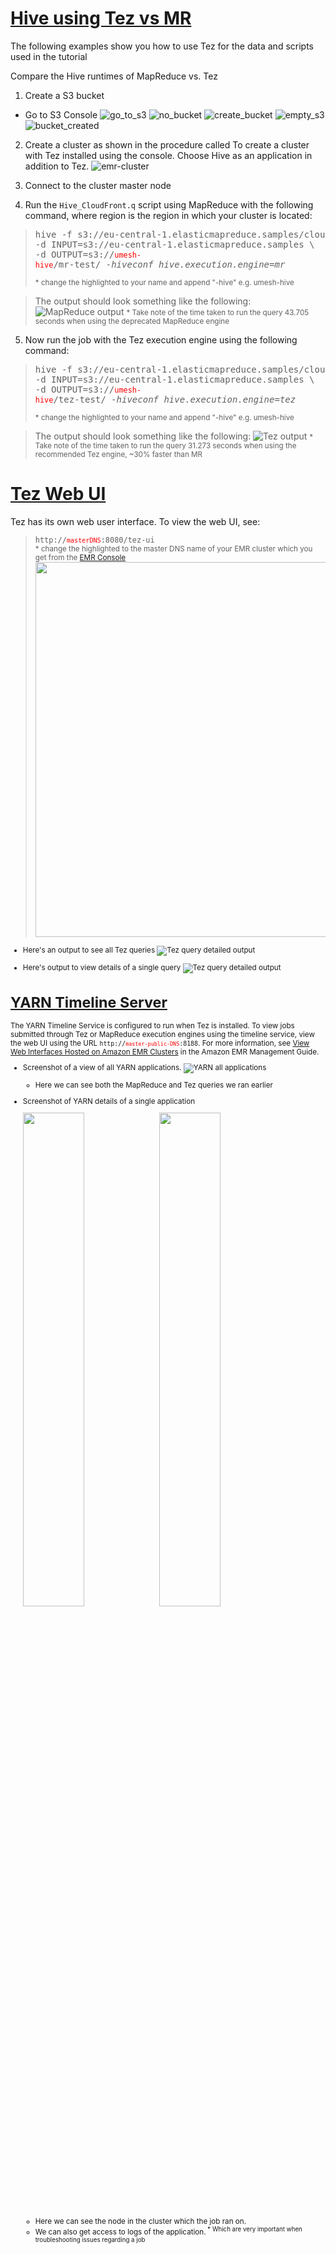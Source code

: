 # [Hive using Tez vs MR](https://docs.aws.amazon.com/emr/latest/ReleaseGuide/tez-using.html)
The following examples show you how to use Tez for the data and scripts used in the tutorial

Compare the Hive runtimes of MapReduce vs. Tez
1. Create a S3 bucket
  * Go to S3 Console
  ![go_to_s3](resources/go_to_s3.png)
  ![no_bucket](resources/no_bucket.png)
  ![create_bucket](resources/create_bucket.png)
  ![empty_s3](resources/empty_s3.png)
  ![bucket_created](resources/bucket_created.png)

2. Create a cluster as shown in the procedure called To create a cluster with Tez installed using the console. Choose Hive as an application in addition to Tez.
![emr-cluster](resources/emr-cluster.png)

3. Connect to the cluster master node 

4. Run the `Hive_CloudFront.q` script using MapReduce with the following command, where region is the region in which your cluster is located:
  > <pre>hive -f s3://eu-central-1.elasticmapreduce.samples/cloudfront/code/Hive_CloudFront.q \<br />-d INPUT=s3://eu-central-1.elasticmapreduce.samples \<br />-d OUTPUT=s3://<code style="color:red;"/>umesh-hive</code>/mr-test/ <i>-hiveconf hive.execution.engine=mr</i></pre>
  > <small> * change the highlighted to your name and append "-hive" e.g. umesh-hive</small>

  > The output should look something like the following:  
![MapReduce output](resources/hive-mr0.png)
<small>* Take note of the time taken to run the query 43.705 seconds when using the deprecated MapReduce engine </small>

5. Now run the job with the Tez execution engine using the following command:
  > <pre>hive -f s3://eu-central-1.elasticmapreduce.samples/cloudfront/code/Hive_CloudFront.q \<br />-d INPUT=s3://eu-central-1.elasticmapreduce.samples \<br />-d OUTPUT=s3://<code style="color:red;"/>umesh-hive</code>/tez-test/ <i>-hiveconf hive.execution.engine=tez</i></pre>
  > <small> * change the highlighted to your name and append "-hive" e.g. umesh-hive</small>

  > The output should look something like the following:
![Tez output](resources/hive-tez.png)
<small> * Take note of the time taken to run the query 31.273 seconds when using the recommended Tez engine, ~30% faster than MR </small>

# [Tez Web UI](https://docs.aws.amazon.com/emr/latest/ReleaseGuide/tez-web-ui.html)

Tez has its own web user interface. To view the web UI, see:
  > <code>http://<code style="color:red;">masterDNS</code>:8080/tez-ui</code><br /><small> * change the highlighted to the master DNS name of your EMR cluster which you get from the <a href="https://eu-central-1.console.aws.amazon.com/elasticmapreduce/home?region=eu-central-1#cluster-list:">EMR Console</a>
  > <img src="resources/emr-clusterDNS.png" width="600px"> </img>

* Here's an output to see all Tez queries
![Tez query detailed output](resources/hive-tez1.png)

* Here's output to view details of a single query
![Tez query detailed output](resources/hive-tez2.png)

# [YARN Timeline Server](https://docs.aws.amazon.com/emr/latest/ReleaseGuide/tez-timeline-server.html)

The YARN Timeline Service is configured to run when Tez is installed. To view jobs submitted through Tez or MapReduce execution engines using the timeline service, view the web UI using the URL <code>http://<code style="color:red;">master-public-DNS</code>:8188</code>. For more information, see [View Web Interfaces Hosted on Amazon EMR Clusters](https://docs.aws.amazon.com/emr/latest/ManagementGuide/emr-web-interfaces.html) in the Amazon EMR Management Guide.

  * Screenshot of a view of all YARN applications.
  ![YARN all applications](resources/hive-mr1.png)  
    * Here we can see both the MapReduce and Tez queries we ran earlier


  * Screenshot of YARN details of a single application
    <p float="left" width="100%"><img src="resources/hive-mr2.png" width="45%" /><img src="resources/hive-mr3.png" width="45%" /></p>
     <ul><li>Here we can see the node in the cluster which the job ran on. </li><li>We can also get access to logs of the application.<sup> * Which are very important when troubleshooting issues regarding a job</sup> </li></ul>

